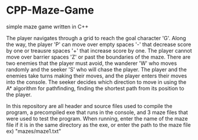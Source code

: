 # CPP-Maze-Game
simple maze game written in C++

The player navigates through a grid to reach the goal character 'G'. Along the way, the player 'P' can move over empty spaces '-' that decrease score by one or treausre spaces '+' that increase score by one. The player cannot move over barrier spaces 'Z' or past the boundaries of the maze. There are two enemies that the player must avoid, the wanderer 'W' who moves randomly and the seeker 'S' who will chase the player. The player and the enemies take turns making their moves, and the player enters their moves into the console. The seeker decides which direction to move in using the A* algorithm for pathfinding, finding the shortest path from its position to the player.

In this repository are all header and source files used to compile the program, a precompiled exe that runs in the console, and 3 maze files that were used to test the program. When running, enter the name of the maze file if it is in the same directory as the exe, or enter the path to the maze file ex) "mazes/maze1.txt"
